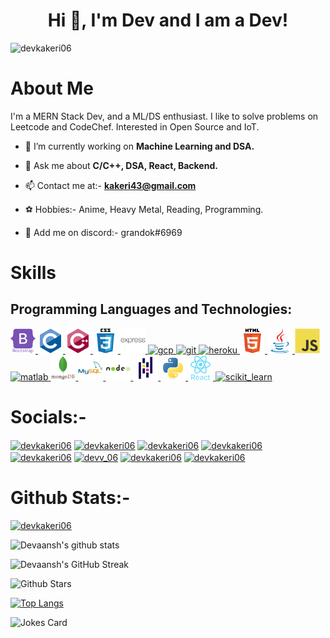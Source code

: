 <h1 align="center">Hi 👋, I'm Dev and I am a Dev!</h1>

<p align="left"> <img src="https://komarev.com/ghpvc/?username=devkakeri06&label=Profile%20views&color=0e75b6&style=flat" alt="devkakeri06" /> </p>

# About Me

I'm a MERN Stack Dev, and a ML/DS enthusiast. I like to solve problems on Leetcode and CodeChef. Interested in Open Source and IoT.

   - 🔭 I’m currently working on **Machine Learning and DSA.**

   - 💬 Ask me about **C/C++, DSA, React, Backend.**

   - 📫 Contact me at:- **kakeri43@gmail.com**
   
   - ⚽ Hobbies:- Anime, Heavy Metal, Reading, Programming.

   - 🤡 Add me on discord:- grandok#6969

</p>
     
# Skills

## Programming Languages and Technologies:

<p align="left"> <a href="https://getbootstrap.com" target="_blank" rel="noreferrer"> <img src="https://raw.githubusercontent.com/devicons/devicon/master/icons/bootstrap/bootstrap-plain-wordmark.svg" alt="bootstrap" width="40" height="40"/> </a> <a href="https://www.cprogramming.com/" target="_blank" rel="noreferrer"> <img src="https://raw.githubusercontent.com/devicons/devicon/master/icons/c/c-original.svg" alt="c" width="40" height="40"/> </a> <a href="https://www.w3schools.com/cpp/" target="_blank" rel="noreferrer"> <img src="https://raw.githubusercontent.com/devicons/devicon/master/icons/cplusplus/cplusplus-original.svg" alt="cplusplus" width="40" height="40"/> </a> <a href="https://www.w3schools.com/css/" target="_blank" rel="noreferrer"> <img src="https://raw.githubusercontent.com/devicons/devicon/master/icons/css3/css3-original-wordmark.svg" alt="css3" width="40" height="40"/> </a> <a href="https://expressjs.com" target="_blank" rel="noreferrer"> <img src="https://raw.githubusercontent.com/devicons/devicon/master/icons/express/express-original-wordmark.svg" alt="express" width="40" height="40"/> </a> <a href="https://cloud.google.com" target="_blank" rel="noreferrer"> <img src="https://www.vectorlogo.zone/logos/google_cloud/google_cloud-icon.svg" alt="gcp" width="40" height="40"/> </a> <a href="https://git-scm.com/" target="_blank" rel="noreferrer"> <img src="https://www.vectorlogo.zone/logos/git-scm/git-scm-icon.svg" alt="git" width="40" height="40"/> </a> <a href="https://heroku.com" target="_blank" rel="noreferrer"> <img src="https://www.vectorlogo.zone/logos/heroku/heroku-icon.svg" alt="heroku" width="40" height="40"/> </a> <a href="https://www.w3.org/html/" target="_blank" rel="noreferrer"> <img src="https://raw.githubusercontent.com/devicons/devicon/master/icons/html5/html5-original-wordmark.svg" alt="html5" width="40" height="40"/> </a> <a href="https://www.java.com" target="_blank" rel="noreferrer"> <img src="https://raw.githubusercontent.com/devicons/devicon/master/icons/java/java-original.svg" alt="java" width="40" height="40"/> </a> <a href="https://developer.mozilla.org/en-US/docs/Web/JavaScript" target="_blank" rel="noreferrer"> <img src="https://raw.githubusercontent.com/devicons/devicon/master/icons/javascript/javascript-original.svg" alt="javascript" width="40" height="40"/> </a> <a href="https://www.mathworks.com/" target="_blank" rel="noreferrer"> <img src="https://upload.wikimedia.org/wikipedia/commons/2/21/Matlab_Logo.png" alt="matlab" width="40" height="40"/> </a> <a href="https://www.mongodb.com/" target="_blank" rel="noreferrer"> <img src="https://raw.githubusercontent.com/devicons/devicon/master/icons/mongodb/mongodb-original-wordmark.svg" alt="mongodb" width="40" height="40"/> </a> <a href="https://www.mysql.com/" target="_blank" rel="noreferrer"> <img src="https://raw.githubusercontent.com/devicons/devicon/master/icons/mysql/mysql-original-wordmark.svg" alt="mysql" width="40" height="40"/> </a> <a href="https://nodejs.org" target="_blank" rel="noreferrer"> <img src="https://raw.githubusercontent.com/devicons/devicon/master/icons/nodejs/nodejs-original-wordmark.svg" alt="nodejs" width="40" height="40"/> </a> <a href="https://pandas.pydata.org/" target="_blank" rel="noreferrer"> <img src="https://raw.githubusercontent.com/devicons/devicon/2ae2a900d2f041da66e950e4d48052658d850630/icons/pandas/pandas-original.svg" alt="pandas" width="40" height="40"/> </a> <a href="https://www.python.org" target="_blank" rel="noreferrer"> <img src="https://raw.githubusercontent.com/devicons/devicon/master/icons/python/python-original.svg" alt="python" width="40" height="40"/> </a> <a href="https://reactjs.org/" target="_blank" rel="noreferrer"> <img src="https://raw.githubusercontent.com/devicons/devicon/master/icons/react/react-original-wordmark.svg" alt="react" width="40" height="40"/> </a> <a href="https://scikit-learn.org/" target="_blank" rel="noreferrer"> <img src="https://upload.wikimedia.org/wikipedia/commons/0/05/Scikit_learn_logo_small.svg" alt="scikit_learn" width="40" height="40"/> </a> </p>

# Socials:-

<p align="left">
<a href="https://dev.to/devkakeri06" target="blank"><img align="center" src="https://raw.githubusercontent.com/rahuldkjain/github-profile-readme-generator/master/src/images/icons/Social/devto.svg" alt="devkakeri06" height="30" width="40" /></a>
<a href="https://twitter.com/devkakeri06" target="blank"><img align="center" src="https://raw.githubusercontent.com/rahuldkjain/github-profile-readme-generator/master/src/images/icons/Social/twitter.svg" alt="devkakeri06" height="30" width="40" /></a>
<a href="https://linkedin.com/in/devkakeri06" target="blank"><img align="center" src="https://raw.githubusercontent.com/rahuldkjain/github-profile-readme-generator/master/src/images/icons/Social/linked-in-alt.svg" alt="devkakeri06" height="30" width="40" /></a>
<a href="https://kaggle.com/devkakeri06" target="blank"><img align="center" src="https://raw.githubusercontent.com/rahuldkjain/github-profile-readme-generator/master/src/images/icons/Social/kaggle.svg" alt="devkakeri06" height="30" width="40" /></a>
<a href="https://instagram.com/dev.k6_" target="blank"><img align="center" src="https://raw.githubusercontent.com/rahuldkjain/github-profile-readme-generator/master/src/images/icons/Social/instagram.svg" alt="devkakeri06" height="30" width="40" /></a>
<a href="https://www.codechef.com/users/devv_06" target="blank"><img align="center" src="https://cdn.jsdelivr.net/npm/simple-icons@3.1.0/icons/codechef.svg" alt="devv_06" height="30" width="40" /></a>
<a href="https://codeforces.com/profile/devkakeri06" target="blank"><img align="center" src="https://raw.githubusercontent.com/rahuldkjain/github-profile-readme-generator/master/src/images/icons/Social/codeforces.svg" alt="devkakeri06" height="30" width="40" /></a>
<a href="https://www.leetcode.com/devkakeri06" target="blank"><img align="center" src="https://raw.githubusercontent.com/rahuldkjain/github-profile-readme-generator/master/src/images/icons/Social/leet-code.svg" alt="devkakeri06" height="30" width="40" /></a>
</p>

# Github Stats:-

<p align="left"> <a href="https://github.com/ryo-ma/github-profile-trophy"><img src="https://github-profile-trophy.vercel.app/?username=devkakeri06" alt="devkakeri06" /></a> </p>

![Devaansh's github stats](https://github-readme-stats.vercel.app/api?username=devkakeri06&show_icons=true&theme=tokyonight)

![Devaansh's GitHub Streak](https://github-readme-streak-stats.herokuapp.com/?user=devkakeri06&theme=tokyonight) 

![Github Stars](https://github-readme-stats.vercel.app/api?username=devkakeri06&show_icons=true&locale=en&count_private=true&hide_rank=true&custom_title=My%20GitHub%20Stats&disable_animations=true&theme=tokyonight) 

[![Top Langs](https://github-readme-stats.vercel.app/api/top-langs/?username=devkakeri06&layout=compact&theme=tokyonight&show_icons=true)](https://github.com/anuraghazra/github-readme-stats)

<!-- Markdown -->

![Jokes Card](https://readme-jokes.vercel.app/api)
